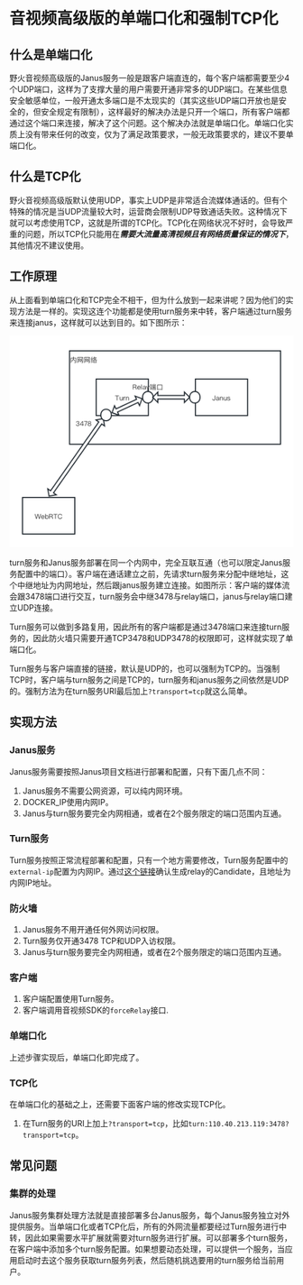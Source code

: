 # 音视频高级版的单端口化和强制TCP化
## 什么是单端口化
野火音视频高级版的Janus服务一般是跟客户端直连的，每个客户端都需要至少4个UDP端口，这样为了支撑大量的用户需要开通非常多的UDP端口。在某些信息安全敏感单位，一般开通太多端口是不太现实的（其实这些UDP端口开放也是安全的，但安全规定有限制），这样最好的解决办法是只开一个端口，所有客户端都通过这个端口来连接，解决了这个问题。这个解决办法就是单端口化。单端口化实质上没有带来任何的改变，仅为了满足政策要求，一般无政策要求的，建议不要单端口化。

## 什么是TCP化
野火音视频高级版默认使用UDP，事实上UDP是非常适合流媒体通话的。但有个特殊的情况是当UDP流量较大时，运营商会限制UDP导致通话失败。这种情况下就可以考虑使用TCP，这就是所谓的TCP化。TCP化在网络状况不好时，会导致严重的问题，所以TCP化只能用在***需要大流量高清视频且有网络质量保证的情况下***，其他情况不建议使用。

## 工作原理
从上面看到单端口化和TCP完全不相干，但为什么放到一起来讲呢？因为他们的实现方法是一样的。实现这连个功能都是使用turn服务来中转，客户端通过turn服务来连接janus，这样就可以达到目的。如下图所示：

![Janus服务中继架构](./turn_janus_relay_arch.png)

turn服务和Janus服务部署在同一个内网中，完全互联互通（也可以限定Janus服务配置中的端口）。客户端在通话建立之前，先请求turn服务来分配中继地址，这个中继地址为内网地址，然后跟janus服务建立连接。如图所示：客户端的媒体流会跟3478端口进行交互，turn服务会中继3478与relay端口，janus与relay端口建立UDP连接。

Turn服务可以做到多路复用，因此所有的客户端都是通过3478端口来连接turn服务的，因此防火墙只需要开通TCP3478和UDP3478的权限即可，这样就实现了单端口化。

Turn服务与客户端直接的链接，默认是UDP的，也可以强制为TCP的。当强制TCP时，客户端与turn服务之间是TCP的，turn服务和janus服务之间依然是UDP的。强制方法为在turn服务URI最后加上```?transport=tcp```就这么简单。

## 实现方法
### Janus服务
Janus服务需要按照Janus项目文档进行部署和配置，只有下面几点不同：
1. Janus服务不需要公网资源，可以纯内网环境。
2. DOCKER_IP使用内网IP。
3. Janus与turn服务要完全内网相通，或者在2个服务限定的端口范围内互通。

### Turn服务
Turn服务按照正常流程部署和配置，只有一个地方需要修改，Turn服务配置中的```external-ip```配置为内网IP。通过[这个链接](https://docs.wildfirechat.cn/webrtc/trickle-ice/)确认生成relay的Candidate，且地址为内网IP地址。

### 防火墙
1. Janus服务不用开通任何外网访问权限。
2. Turn服务仅开通3478 TCP和UDP入访权限。
3. Janus与turn服务要完全内网相通，或者在2个服务限定的端口范围内互通。

### 客户端
1. 客户端配置使用Turn服务。
2. 客户端调用音视频SDK的```forceRelay```接口.

### 单端口化
上述步骤实现后，单端口化即完成了。

### TCP化
在单端口化的基础之上，还需要下面客户端的修改实现TCP化。
1. 在Turn服务的URI上加上```?transport=tcp```，比如```turn:110.40.213.119:3478?transport=tcp```。

## 常见问题
### 集群的处理
Janus服务集群处理方法就是直接部署多台Janus服务，每个Janus服务独立对外提供服务。当单端口化或者TCP化后，所有的外网流量都要经过Turn服务进行中转，因此如果需要水平扩展就需要对turn服务进行扩展。可以部署多个turn服务，在客户端中添加多个turn服务配置。如果想要动态处理，可以提供一个服务，当应用启动时去这个服务获取turn服务列表，然后随机挑选要用的turn服务给当前用户。
